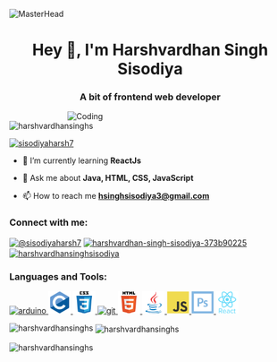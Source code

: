 ![MasterHead](https://camo.githubusercontent.com/48ec00ed4c84e771db4a1db90b56352923a8d644452a32b434d68e97006c9337/68747470733a2f2f63686b736b696c6c732e636f6d2f77702d636f6e74656e742f75706c6f6164732f323032302f30342f504e432d416e696d617465642d42616e6e6572732e676966)
<h1 align="center">Hey 👋, I'm Harshvardhan Singh Sisodiya</h1>
<h3 align="center">A bit of frontend web developer</h3>
<img align="right" alt="Coding" width="400" src="https://i.pinimg.com/originals/f1/e7/34/f1e734f9cade86fe737a9aa404ad5677.gif">


<p align="left"> <img src="https://komarev.com/ghpvc/?username=harshvardhansinghs&label=Profile%20views&color=0e75b6&style=flat" alt="harshvardhansinghs" /> </p>

<p align="left"> <a href="https://twitter.com/sisodiyaharsh7" target="blank"><img src="https://img.shields.io/twitter/follow/sisodiyaharsh7?logo=twitter&style=for-the-badge" alt="sisodiyaharsh7" /></a> </p>

- 🌱 I’m currently learning **ReactJs**

- 💬 Ask me about **Java, HTML, CSS, JavaScript**

- 📫 How to reach me **hsinghsisodiya3@gmail.com**

<h3 align="left">Connect with me:</h3>
<p align="left">
<a href="https://twitter.com/@sisodiyaharsh7" target="blank"><img align="center" src="https://raw.githubusercontent.com/rahuldkjain/github-profile-readme-generator/master/src/images/icons/Social/twitter.svg" alt="@sisodiyaharsh7" height="30" width="40" /></a>
<a href="https://linkedin.com/in/harshvardhan-singh-sisodiya-373b90225" target="blank"><img align="center" src="https://raw.githubusercontent.com/rahuldkjain/github-profile-readme-generator/master/src/images/icons/Social/linked-in-alt.svg" alt="harshvardhan-singh-sisodiya-373b90225" height="30" width="40" /></a>
<a href="https://www.leetcode.com/harshvardhansinghsisodiya" target="blank"><img align="center" src="https://raw.githubusercontent.com/rahuldkjain/github-profile-readme-generator/master/src/images/icons/Social/leet-code.svg" alt="harshvardhansinghsisodiya" height="30" width="40" /></a>
</p>

<h3 align="left">Languages and Tools:</h3>
<p align="left"> <a href="https://www.arduino.cc/" target="_blank" rel="noreferrer"> <img src="https://cdn.worldvectorlogo.com/logos/arduino-1.svg" alt="arduino" width="40" height="40"/> </a> <a href="https://www.cprogramming.com/" target="_blank" rel="noreferrer"> <img src="https://raw.githubusercontent.com/devicons/devicon/master/icons/c/c-original.svg" alt="c" width="40" height="40"/> </a> <a href="https://www.w3schools.com/css/" target="_blank" rel="noreferrer"> <img src="https://raw.githubusercontent.com/devicons/devicon/master/icons/css3/css3-original-wordmark.svg" alt="css3" width="40" height="40"/> </a> <a href="https://git-scm.com/" target="_blank" rel="noreferrer"> <img src="https://www.vectorlogo.zone/logos/git-scm/git-scm-icon.svg" alt="git" width="40" height="40"/> </a> <a href="https://www.w3.org/html/" target="_blank" rel="noreferrer"> <img src="https://raw.githubusercontent.com/devicons/devicon/master/icons/html5/html5-original-wordmark.svg" alt="html5" width="40" height="40"/> </a> <a href="https://www.java.com" target="_blank" rel="noreferrer"> <img src="https://raw.githubusercontent.com/devicons/devicon/master/icons/java/java-original.svg" alt="java" width="40" height="40"/> </a> <a href="https://developer.mozilla.org/en-US/docs/Web/JavaScript" target="_blank" rel="noreferrer"> <img src="https://raw.githubusercontent.com/devicons/devicon/master/icons/javascript/javascript-original.svg" alt="javascript" width="40" height="40"/> </a> <a href="https://www.photoshop.com/en" target="_blank" rel="noreferrer"> <img src="https://raw.githubusercontent.com/devicons/devicon/master/icons/photoshop/photoshop-line.svg" alt="photoshop" width="40" height="40"/> </a> <a href="https://reactjs.org/" target="_blank" rel="noreferrer"> <img src="https://raw.githubusercontent.com/devicons/devicon/master/icons/react/react-original-wordmark.svg" alt="react" width="40" height="40"/> </a> </p>

<p><img align="left" src="https://github-readme-stats.vercel.app/api/top-langs?username=harshvardhansinghs&show_icons=true&locale=en&layout=compact" alt="harshvardhansinghs" /></p>

<p>&nbsp;<img align="center" src="https://github-readme-stats.vercel.app/api?username=harshvardhansinghs&show_icons=true&locale=en" alt="harshvardhansinghs" /></p>

<p><img align="center" src="https://github-readme-streak-stats.herokuapp.com/?user=harshvardhansinghs&" alt="harshvardhansinghs" /></p>
